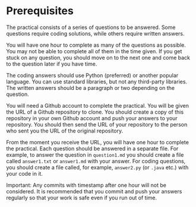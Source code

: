 # Prerequisites

The practical consists of a series of questions to be answered. Some questions require coding solutions, while others require written answers.

You will have one hour to complete as many of the questions as possible. You may not be able to complete all of them in the time given. If you get stuck on any question, you should move on to the next one and come back to the question later if you have time.

The coding answers should use Python (preferred) or another popular language. You can use standard libraries, but not any third-party libraries. The written answers should be a paragraph or two depending on the question.

You will need a Github account to complete the practical. You will be given the URL of a Github repository to clone. You should create a copy of this repository in your own Github account and push your answers to your repository. You should then send the URL of your repository to the person who sent you the URL of the original repository. 

From the moment you receive the URL, you will have one hour to complete the practical. Each question should be answered in a separate file. For example, to answer the question in `question1.md` you should create a file called `answer1.txt` or `answer1.md` with your answer. For coding questions, you should create a file called, for example, `answer2.py` (or `.java` etc.) with your code in it.

Important: Any commits with timestamp after one hour will not be considered. It is recommended that you commit and push your answers regularly so that your work is safe even if you run out of time.


